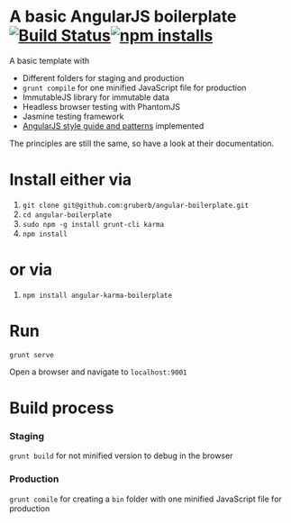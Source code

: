 # A basic AngularJS boilerplate  [![Build Status](https://travis-ci.org/gruberb/angular-boilerplate.svg?branch=master)](https://travis-ci.org/gruberb/angular-boilerplate)[![npm installs](https://img.shields.io/npm/dm/angular-karma-boilerplate.svg?style=flat)](https://github.com/gruberb/angular-boilerplate)

A basic template with
- Different folders for staging and production
- `grunt compile` for one minified JavaScript file for production
- ImmutableJS library for immutable data
- Headless browser testing with PhantomJS
- Jasmine testing framework
- [AngularJS style guide and patterns](https://github.com/johnpapa/angular-styleguide) implemented

The principles are still the same, so have a look at their documentation.

# Install either via

1. `git clone git@github.com:gruberb/angular-boilerplate.git`
2. `cd angular-boilerplate`
3. `sudo npm -g install grunt-cli karma`
4. `npm install`

# or via
1. `npm install angular-karma-boilerplate`


# Run

`grunt serve`

Open a browser and navigate to `localhost:9001`

# Build process

### Staging

`grunt build` for not minified version to debug in the browser

### Production

`grunt comile` for creating a `bin` folder with one minified JavaScript file for production
